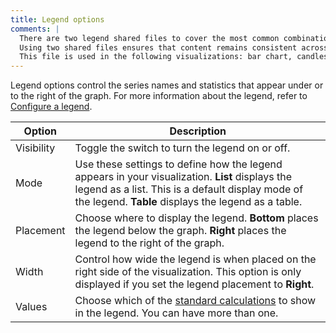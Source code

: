 ```yaml
---
title: Legend options
comments: |
  There are two legend shared files to cover the most common combinations of options. 
  Using two shared files ensures that content remains consistent across visualizations that share the same options and users don't have to figure out which options apply to a specific visualization when reading that content. 
  This file is used in the following visualizations: bar chart, candlestick, histogram, time series, trend, xy chart
---
```


Legend options control the series names and statistics that appear under or to the right of the graph. For more information about the legend, refer to [Configure a legend](https://grafana.com/docs/grafana/<GRAFANA_VERSION>/panels-visualizations/configure-legend/).

| Option     | Description                                                                                                                                                                                                      |
| ---------- | ---------------------------------------------------------------------------------------------------------------------------------------------------------------------------------------------------------------- |
| Visibility | Toggle the switch to turn the legend on or off.                                                                                                                                                                  |
| Mode       | Use these settings to define how the legend appears in your visualization. **List** displays the legend as a list. This is a default display mode of the legend. **Table** displays the legend as a table.       |
| Placement  | Choose where to display the legend. **Bottom** places the legend below the graph. **Right** places the legend to the right of the graph.                                                                         |
| Width      | Control how wide the legend is when placed on the right side of the visualization. This option is only displayed if you set the legend placement to **Right**.                                                   |
| Values     | Choose which of the [standard calculations](https://grafana.com/docs/grafana/<GRAFANA_VERSION>/panels-visualizations/query-transform-data/calculation-types/) to show in the legend. You can have more than one. |
